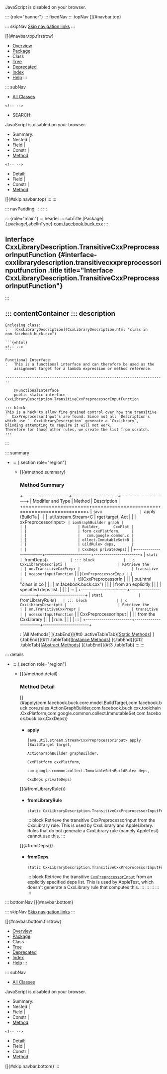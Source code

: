 <div>

JavaScript is disabled on your browser.

</div>

::: {role="banner"}
::: fixedNav
::: topNav
[]{#navbar.top}

::: skipNav
[Skip navigation links](#skip.navbar.top "Skip navigation links")
:::

[]{#navbar.top.firstrow}

-   [Overview](../../../../index.html)
-   [Package](package-summary.html)
-   Class
-   [Tree](package-tree.html)
-   [Deprecated](../../../../deprecated-list.html)
-   [Index](../../../../index-all.html)
-   [Help](../../../../help-doc.html)
:::

::: subNav
-   [All Classes](../../../../allclasses.html)

```{=html}
<!-- -->
```
-   SEARCH:

<div>

<div>

JavaScript is disabled on your browser.

</div>

</div>

<div>

-   Summary: 
-   Nested \| 
-   Field \| 
-   Constr \| 
-   [Method](#method.summary)

```{=html}
<!-- -->
```
-   Detail: 
-   Field \| 
-   Constr \| 
-   [Method](#method.detail)

</div>

[]{#skip.navbar.top}
:::
:::

::: navPadding
 
:::
:::

::: {role="main"}
::: header
::: subTitle
[Package]{.packageLabelInType} [com.facebook.buck.cxx](package-summary.html)
:::

## Interface CxxLibraryDescription.TransitiveCxxPreprocessorInputFunction {#interface-cxxlibrarydescription.transitivecxxpreprocessorinputfunction .title title="Interface CxxLibraryDescription.TransitiveCxxPreprocessorInputFunction"}
:::

::: contentContainer
::: description
-   

    Enclosing class:
    :   [CxxLibraryDescription](CxxLibraryDescription.html "class in com.facebook.buck.cxx")

    ```{=html}
    <!-- -->
    ```

    Functional Interface:
    :   This is a functional interface and can therefore be used as the
        assignment target for a lambda expression or method reference.

    ------------------------------------------------------------------------

        @FunctionalInterface
        public static interface CxxLibraryDescription.TransitiveCxxPreprocessorInputFunction

    ::: block
    This is a hack to allow fine grained control over how the transitive
    `  CxxPreprocessorInput`s are found. Since not all `Description`s
    which use `  CxxLibraryDescription` generate a `CxxLibrary`,
    blinding attempting to require it will not work.
    Therefore for those other rules, we create the list from scratch.
    :::
:::

::: summary
-   ::: {.section role="region"}
    -   []{#method.summary}

        ### Method Summary

        +-----------------------+-----------------------+-----------------------+
        | Modifier and Type     | Method                | Description           |
        +=======================+=======================+=======================+
        | `java                 | `apply​(BuildTa        |                       |
        | .util.stream.Stream<C | rget target,      Act |                       |
        | xxPreprocessorInput>` | ionGraphBuilder graph |                       |
        |                       | Builder,      CxxPlat |                       |
        |                       | form cxxPlatform,     |                       |
        |                       |   com.google.common.c |                       |
        |                       | ollect.ImmutableSet<B |                       |
        |                       | uildRule> deps,       |                       |
        |                       | CxxDeps privateDeps)` |                       |
        +-----------------------+-----------------------+-----------------------+
        | `stati                | `fromDeps()`          | ::: block             |
        | c CxxLibraryDescripti |                       | Retrieve the          |
        | on.TransitiveCxxPrepr |                       | transitive            |
        | ocessorInputFunction` |                       | [`CxxPreprocessorInpu |
        |                       |                       | t`](CxxPreprocessorIn |
        |                       |                       | put.html "class in co |
        |                       |                       | m.facebook.buck.cxx") |
        |                       |                       | from an explicitly    |
        |                       |                       | specified deps list.  |
        |                       |                       | :::                   |
        +-----------------------+-----------------------+-----------------------+
        | `stati                | `fromLibraryRule()`   | ::: block             |
        | c CxxLibraryDescripti |                       | Retrieve the          |
        | on.TransitiveCxxPrepr |                       | transitive            |
        | ocessorInputFunction` |                       | CxxPreprocessorInput  |
        |                       |                       | from the CxxLibrary   |
        |                       |                       | rule.                 |
        |                       |                       | :::                   |
        +-----------------------+-----------------------+-----------------------+

        : [All Methods[ ]{.tabEnd}]{#t0 .activeTableTab}[[Static
        Methods](javascript:show(1);)[ ]{.tabEnd}]{#t1
        .tableTab}[[Instance
        Methods](javascript:show(2);)[ ]{.tabEnd}]{#t2
        .tableTab}[[Abstract
        Methods](javascript:show(4);)[ ]{.tabEnd}]{#t3 .tableTab}
    :::
:::

::: details
-   ::: {.section role="region"}
    -   []{#method.detail}

        ### Method Detail

        []{#apply(com.facebook.buck.core.model.BuildTarget,com.facebook.buck.core.rules.ActionGraphBuilder,com.facebook.buck.cxx.toolchain.CxxPlatform,com.google.common.collect.ImmutableSet,com.facebook.buck.cxx.CxxDeps)}

        -   #### apply

            ``` methodSignature
            java.util.stream.Stream<CxxPreprocessorInput> apply​(BuildTarget target,
                                                                ActionGraphBuilder graphBuilder,
                                                                CxxPlatform cxxPlatform,
                                                                com.google.common.collect.ImmutableSet<BuildRule> deps,
                                                                CxxDeps privateDeps)
            ```

        []{#fromLibraryRule()}

        -   #### fromLibraryRule

            ``` methodSignature
            static CxxLibraryDescription.TransitiveCxxPreprocessorInputFunction fromLibraryRule()
            ```

            ::: block
            Retrieve the transitive CxxPreprocessorInput from the
            CxxLibrary rule.
            This is used by CxxLibrary and AppleLibrary. Rules that do
            not generate a CxxLibrary rule (namely AppleTest) cannot use
            this.
            :::

        []{#fromDeps()}

        -   #### fromDeps

            ``` methodSignature
            static CxxLibraryDescription.TransitiveCxxPreprocessorInputFunction fromDeps()
            ```

            ::: block
            Retrieve the transitive
            [`CxxPreprocessorInput`](CxxPreprocessorInput.html "class in com.facebook.buck.cxx")
            from an explicitly specified deps list.
            This is used by AppleTest, which doesn\'t generate a
            CxxLibrary rule that computes this.
            :::
    :::
:::
:::
:::

::: bottomNav
[]{#navbar.bottom}

::: skipNav
[Skip navigation links](#skip.navbar.bottom "Skip navigation links")
:::

[]{#navbar.bottom.firstrow}

-   [Overview](../../../../index.html)
-   [Package](package-summary.html)
-   Class
-   [Tree](package-tree.html)
-   [Deprecated](../../../../deprecated-list.html)
-   [Index](../../../../index-all.html)
-   [Help](../../../../help-doc.html)
:::

::: subNav
-   [All Classes](../../../../allclasses.html)

<div>

<div>

JavaScript is disabled on your browser.

</div>

</div>

<div>

-   Summary: 
-   Nested \| 
-   Field \| 
-   Constr \| 
-   [Method](#method.summary)

```{=html}
<!-- -->
```
-   Detail: 
-   Field \| 
-   Constr \| 
-   [Method](#method.detail)

</div>

[]{#skip.navbar.bottom}
:::
